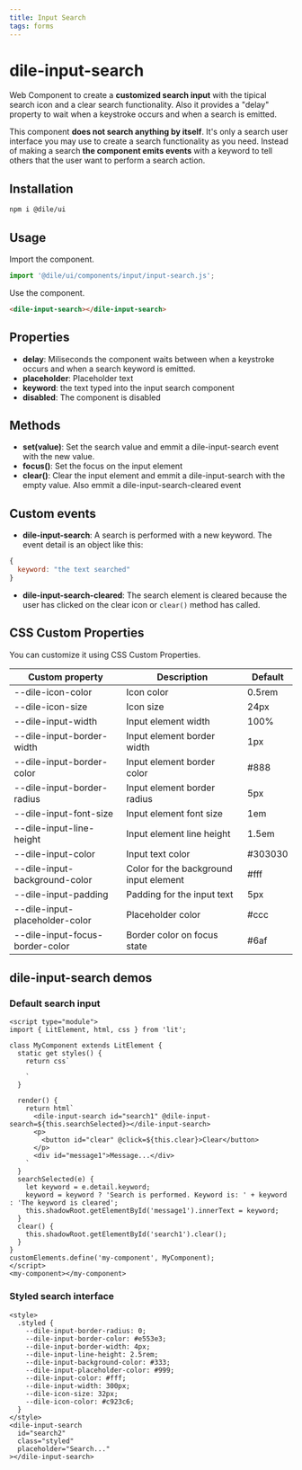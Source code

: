 ```yaml
---
title: Input Search
tags: forms
---
```


# dile-input-search

Web Component to create a **customized search input** with the tipical search icon and a clear search functionality. Also it provides a "delay" property to wait when a keystroke occurs and when a search is emitted.

This component **does not search anything by itself**. It's only a search user interface you may use to create a search functionality as you need. Instead of making a search **the component emits events** with a keyword to tell others that the user want to perform a search action.

## Installation

```bash
npm i @dile/ui
```

## Usage

Import the component.

```javascript
import '@dile/ui/components/input/input-search.js';
```

Use the component.

```html
<dile-input-search></dile-input-search>
```

## Properties

- **delay**: Miliseconds the component waits between when a keystroke occurs and when a search keyword is emitted.
- **placeholder**: Placeholder text
- **keyword**: the text typed into the input search component
- **disabled**: The component is disabled

## Methods

- **set(value)**: Set the search value and emmit a dile-input-search event with the new value.
- **focus()**: Set the focus on the input element
- **clear()**: Clear the input element and emmit a dile-input-search with the empty value. Also emmit a dile-input-search-cleared event

## Custom events

- **dile-input-search**: A search is performed with a new keyword. The event detail is an object like this:

```javascript
{
  keyword: "the text searched"
}
```

- **dile-input-search-cleared**: The search element is cleared because the user has clicked on the clear icon or `clear()` method has called. 

## CSS Custom Properties

You can customize it using CSS Custom Properties.

Custom property | Description | Default
----------------|-------------|---------
--dile-icon-color | Icon color | 0.5rem
--dile-icon-size | Icon size | 24px
--dile-input-width | Input element width | 100%
--dile-input-border-width | Input element border width | 1px
--dile-input-border-color | Input element border color | #888
--dile-input-border-radius | Input element border radius | 5px
--dile-input-font-size | Input element font size | 1em
--dile-input-line-height | Input element line height | 1.5em
--dile-input-color | Input text color | #303030
--dile-input-background-color | Color for the background input element | #fff
--dile-input-padding | Padding for the input text | 5px
--dile-input-placeholder-color | Placeholder color | #ccc
--dile-input-focus-border-color | Border color on focus state | #6af

## dile-input-search demos

### Default search input

```html:preview
<script type="module">
import { LitElement, html, css } from 'lit';

class MyComponent extends LitElement {
  static get styles() {
    return css`
      
    `
  }

  render() {
    return html`
      <dile-input-search id="search1" @dile-input-search=${this.searchSelected}></dile-input-search>
      <p>
        <button id="clear" @click=${this.clear}>Clear</button>
      </p>
      <div id="message1">Message...</div>
    `
  }
  searchSelected(e) {
    let keyword = e.detail.keyword;
    keyword = keyword ? 'Search is performed. Keyword is: ' + keyword : 'The keyword is cleared';
    this.shadowRoot.getElementById('message1').innerText = keyword;
  }
  clear() {
    this.shadowRoot.getElementById('search1').clear();
  }
}
customElements.define('my-component', MyComponent);
</script>
<my-component></my-component>
```

### Styled search interface

```html:preview
<style>
  .styled {
    --dile-input-border-radius: 0;
    --dile-input-border-color: #e553e3;
    --dile-input-border-width: 4px;
    --dile-input-line-height: 2.5rem;
    --dile-input-background-color: #333;
    --dile-input-placeholder-color: #999;
    --dile-input-color: #fff;
    --dile-input-width: 300px;
    --dile-icon-size: 32px;
    --dile-icon-color: #c923c6;
  }
</style>
<dile-input-search 
  id="search2"
  class="styled" 
  placeholder="Search..."
></dile-input-search>
```